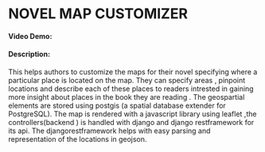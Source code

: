 # NOVEL MAP CUSTOMIZER
#### Video Demo:  <URL HERE>
#### Description:
  This helps authors to customize the maps for their novel specifying where a particular place is located on the map.
  They can specify areas , pinpoint locations and describe each of these places to readers intrested in gaining more insight about places in the book
  they are reading .
  The geospartial elements are stored using postgis (a spatial database extender for PostgreSQL). The map is rendered with a javascript library using leaflet ,the 
  controllers(backend ) is handled with django and django restframework for its api. The djangorestframework helps with easy parsing and representation of the locations in geojson.
  
